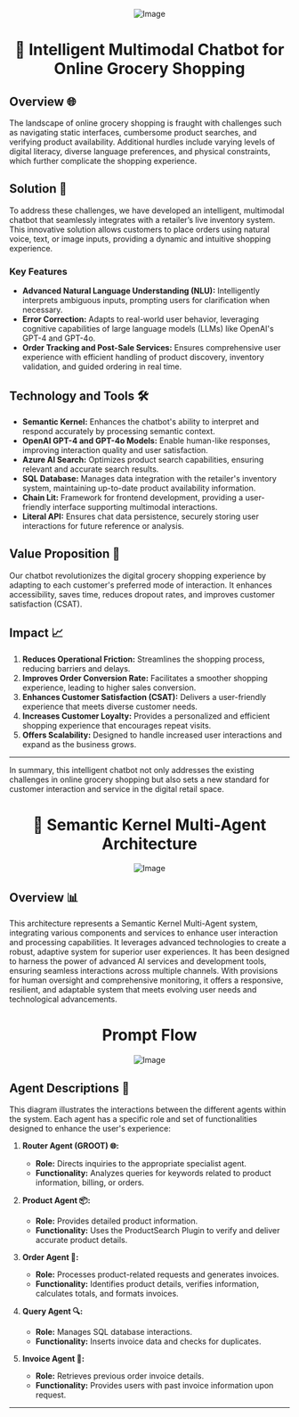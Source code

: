 <div align="center">

![Image](https://github.com/user-attachments/assets/8ed826be-b50a-41fb-bd3d-fdb0654019b5)

# 🛒 Intelligent Multimodal Chatbot for Online Grocery Shopping

</div>

## Overview 🌐

The landscape of online grocery shopping is fraught with challenges such as navigating static interfaces, cumbersome product searches, and verifying product availability. Additional hurdles include varying levels of digital literacy, diverse language preferences, and physical constraints, which further complicate the shopping experience.

## Solution 🤖

To address these challenges, we have developed an intelligent, multimodal chatbot that seamlessly integrates with a retailer’s live inventory system. This innovative solution allows customers to place orders using natural voice, text, or image inputs, providing a dynamic and intuitive shopping experience.

### Key Features
- **Advanced Natural Language Understanding (NLU):** Intelligently interprets ambiguous inputs, prompting users for clarification when necessary.
- **Error Correction:** Adapts to real-world user behavior, leveraging cognitive capabilities of large language models (LLMs) like OpenAI's GPT-4 and GPT-4o.
- **Order Tracking and Post-Sale Services:** Ensures comprehensive user experience with efficient handling of product discovery, inventory validation, and guided ordering in real time.

## Technology and Tools 🛠️

- **Semantic Kernel:** Enhances the chatbot's ability to interpret and respond accurately by processing semantic context.
- **OpenAI GPT-4 and GPT-4o Models:** Enable human-like responses, improving interaction quality and user satisfaction.
- **Azure AI Search:** Optimizes product search capabilities, ensuring relevant and accurate search results.
- **SQL Database:** Manages data integration with the retailer's inventory system, maintaining up-to-date product availability information.
- **Chain Lit:** Framework for frontend development, providing a user-friendly interface supporting multimodal interactions.
- **Literal API:** Ensures chat data persistence, securely storing user interactions for future reference or analysis.

## Value Proposition 🎯

Our chatbot revolutionizes the digital grocery shopping experience by adapting to each customer's preferred mode of interaction. It enhances accessibility, saves time, reduces dropout rates, and improves customer satisfaction (CSAT).

## Impact 📈

1. **Reduces Operational Friction:** Streamlines the shopping process, reducing barriers and delays.
2. **Improves Order Conversion Rate:** Facilitates a smoother shopping experience, leading to higher sales conversion.
3. **Enhances Customer Satisfaction (CSAT):** Delivers a user-friendly experience that meets diverse customer needs.
4. **Increases Customer Loyalty:** Provides a personalized and efficient shopping experience that encourages repeat visits.
5. **Offers Scalability:** Designed to handle increased user interactions and expand as the business grows.

---

In summary, this intelligent chatbot not only addresses the existing challenges in online grocery shopping but also sets a new standard for customer interaction and service in the digital retail space.




<div align="center">

# 🧠 Semantic Kernel Multi-Agent Architecture
![Image](https://github.com/user-attachments/assets/d94f9704-0c63-41c2-9fb8-5649227a40bb)

</div>

## Overview 📊

This architecture represents a Semantic Kernel Multi-Agent system, integrating various components and services to enhance user interaction and processing capabilities. It leverages advanced technologies to create a robust, adaptive system for superior user experiences.
It has been designed to harness the power of advanced AI services and development tools, ensuring seamless interactions across multiple channels. With provisions for human oversight and comprehensive monitoring, it offers a responsive, resilient, and adaptable system that meets evolving user needs and technological advancements.

<div align="center">

# Prompt Flow
![Image](https://github.com/user-attachments/assets/ad11d46d-0bfe-44d9-be0b-76b1e0bc43a6)
</div>

## Agent Descriptions 🧩

This diagram illustrates the interactions between the different agents within the system. Each agent has a specific role and set of functionalities designed to enhance the user's experience:

1. **Router Agent (GROOT) 🌐:**
   - **Role:** Directs inquiries to the appropriate specialist agent.
   - **Functionality:** Analyzes queries for keywords related to product information, billing, or orders.

2. **Product Agent 📦:**
   - **Role:** Provides detailed product information.
   - **Functionality:** Uses the ProductSearch Plugin to verify and deliver accurate product details.

3. **Order Agent 🛒:**
   - **Role:** Processes product-related requests and generates invoices.
   - **Functionality:** Identifies product details, verifies information, calculates totals, and formats invoices.

4. **Query Agent 🔍:**
   - **Role:** Manages SQL database interactions.
   - **Functionality:** Inserts invoice data and checks for duplicates.

5. **Invoice Agent 🧾:**
   - **Role:** Retrieves previous order invoice details.
   - **Functionality:** Provides users with past invoice information upon request.

---


